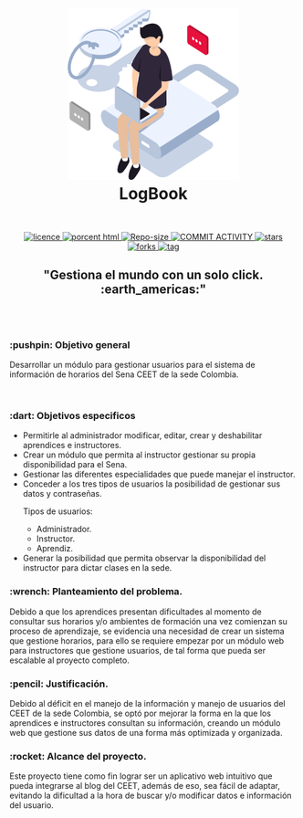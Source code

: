 <h1 align="center">
    <a href="./src/Home_logBook/index.html"><img src="./Otros/01- img README/user.png" alt="User image" width="300" height="300"></a>
    <!--Tittle-->
    <br />
    LogBook
    <br />
</h1>
<br />
<!--Shield zone
NO TOCAR SI NO SABEN CÓMO FUNCIONA, O TODO SE VA AL CARAJO COMO ME HA PASADO ÚLTIMAMENTE xd
-->
<p align="center">
  <a href="#">
    <img src="https://img.shields.io/badge/LICENCE-NOT%20SPECIFIED-blue" alt="licence"> <!--Shield licence-->
  </a>
  <a href="#">
    <img src="https://img.shields.io/badge/HTML-51.8%25-blue" alt="porcent html"> <!--Shield porcent html-->
  </a>
  <a href="#">
    <img src="https://img.shields.io/badge/REPO%20SIZE-25.9%20MB-blue" alt="Repo-size"> <!--Shield repo-size-->
  </a>
  <a href="#">
    <img src="https://img.shields.io/badge/COMMIT%20ACTIVITY-6%2FMONTH-blue" alt="COMMIT ACTIVITY"> <!--Shield commit activity-->
  </a>
  <a href="#">
    <img src="https://img.shields.io/badge/STARS-3-blue" alt="stars"> <!--Shield stars-->
  </a>
  <a href="#">
    <img src="https://img.shields.io/badge/FORKS-1-blue" alt="forks"> <!--Shield forks-->
  </a>
  <a href="#">
    <img src="https://img.shields.io/badge/TAG-V0.3-blue" alt="tag"> <!--Shield tag-->
  </a>
</p>
<h2 align="center">"Gestiona el mundo con un solo click. :earth_americas:"</h2> 
<br />
<br />
<!--Objetives-->
<h3> :pushpin: Objetivo general</h3>
<p>Desarrollar un módulo para gestionar usuarios para el sistema de información de horarios del Sena CEET de la
sede Colombia.</p>
<br />
<h3> :dart: Objetivos especificos</h3>
<ul>
    <li>Permitirle al administrador modificar, editar, crear y deshabilitar aprendices e instructores.</li>
    <li>Crear un módulo que permita al instructor gestionar su propia disponibilidad para el Sena.</li>
    <li>Gestionar las diferentes especialidades que puede manejar el instructor. </li>
    <li>Conceder a los tres tipos de usuarios la posibilidad de gestionar sus datos y contraseñas.
    <br />
    <p>Tipos de usuarios: </p>
        <ul>
            <li>Administrador.</li>
            <li>Instructor.</li>
            <li>Aprendiz.</li>
        </ul>
    </li>
    <li>Generar la posibilidad que permita observar la disponibilidad del instructor para dictar clases en la sede.</li>
</ul>
<h3> :wrench: Planteamiento del problema.</h3>
<p>
    Debido a que los aprendices presentan dificultades al momento de consultar sus horarios y/o ambientes de formación una vez comienzan su proceso de aprendizaje, se evidencia una necesidad de crear un sistema que gestione horarios, para ello se requiere empezar por un módulo web para instructores que gestione usuarios, de tal forma que pueda ser escalable al proyecto completo. <br />  
</p>
<h3> :pencil: Justificación.</h3>
<p>
    Debido al déficit en el manejo de la información y manejo de usuarios del CEET de la sede Colombia, se optó por mejorar la forma en la que los aprendices e instructores consultan su información, creando un módulo web que gestione sus datos de una forma más optimizada y organizada.
</p>
<h3> :rocket: Alcance del proyecto.</h3>
<p>
Este proyecto tiene como fin lograr ser un aplicativo web intuitivo que pueda integrarse al blog del CEET, además de eso, sea fácil de adaptar, evitando la dificultad a la hora de buscar y/o modificar datos e información del usuario.
</p>
